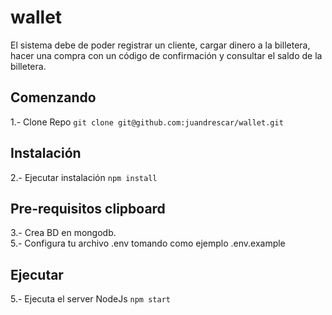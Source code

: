 # wallet
El sistema debe de poder registrar un cliente, cargar dinero a la billetera, hacer
una compra con un código de confirmación y consultar el saldo de la billetera.

## Comenzando
1.- Clone Repo
    `git clone git@github.com:juandrescar/wallet.git`

## Instalación
2.- Ejecutar instalación 
    `npm install`
  
## Pre-requisitos clipboard
3.- Crea BD en mongodb.  
5.- Configura tu archivo .env tomando como ejemplo .env.example  

## Ejecutar
5.- Ejecuta el server NodeJs
    `npm start`
